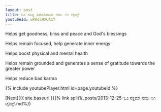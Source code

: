 ```yaml
---
layout: post
title: ಓಂ ಯಜ್ಞ ಸಮಾಹಿತಾಯ ನಮಃ ೧೧ ಟೈಮ್ಸ್
youtubeId: wP0dcHXUAIY
---
```

 
 
Helps get goodness, bliss and peace and God's blessings
 
Helps remain focused, help generate inner energy 
 
Helps boost physical and mental health 
 
Helps remain grounded and generates a sense of gratitude towards the greater power 
 
Helps reduce bad karma
 
 
 
 


{% include youtubePlayer.html id=page.youtubeId %}
 
[Next]({{ site.baseurl }}{% link  split1/_posts/2013-12-25-ಓಂ ನಕ್ತಮ್ ನಮಃ ೧೧ ಟೈಮ್ಸ್.md%})
 
